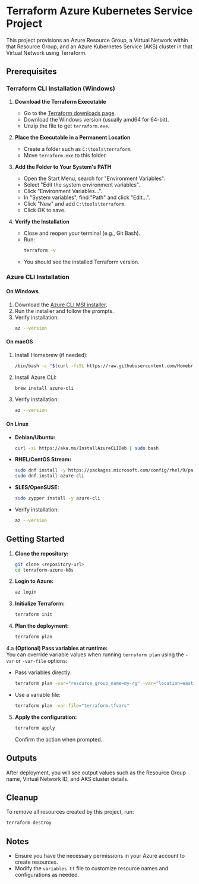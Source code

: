 # Terraform Azure Kubernetes Service Project

This project provisions an Azure Resource Group, a Virtual Network within that Resource Group, and an Azure Kubernetes Service (AKS) cluster in that Virtual Network using Terraform.

## Prerequisites

### Terraform CLI Installation (Windows)

1. **Download the Terraform Executable**
   - Go to the [Terraform downloads page](https://www.terraform.io/downloads.html).
   - Download the Windows version (usually amd64 for 64-bit).
   - Unzip the file to get `terraform.exe`.

2. **Place the Executable in a Permanent Location**
   - Create a folder such as `C:\tools\terraform`.
   - Move `terraform.exe` to this folder.

3. **Add the Folder to Your System's PATH**
   - Open the Start Menu, search for "Environment Variables".
   - Select "Edit the system environment variables".
   - Click "Environment Variables...".
   - In "System variables", find "Path" and click "Edit...".
   - Click "New" and add `C:\tools\terraform`.
   - Click OK to save.

4. **Verify the Installation**
   - Close and reopen your terminal (e.g., Git Bash).
   - Run:
     ```bash
     terraform -v
     ```
   - You should see the installed Terraform version.

### Azure CLI Installation

#### On Windows
1. Download the [Azure CLI MSI installer](https://aka.ms/installazurecliwindows).
2. Run the installer and follow the prompts.
3. Verify installation:
   ```bash
   az --version
   ```

#### On macOS
1. Install Homebrew (if needed):
   ```bash
   /bin/bash -c "$(curl -fsSL https://raw.githubusercontent.com/Homebrew/install/HEAD/install.sh)"
   ```
2. Install Azure CLI:
   ```bash
   brew install azure-cli
   ```
3. Verify installation:
   ```bash
   az --version
   ```

#### On Linux
- **Debian/Ubuntu:**
  ```bash
  curl -sL https://aka.ms/InstallAzureCLIDeb | sudo bash
  ```
- **RHEL/CentOS Stream:**
  ```bash
  sudo dnf install -y https://packages.microsoft.com/config/rhel/9/packages-microsoft-prod.rpm
  sudo dnf install azure-cli
  ```
- **SLES/OpenSUSE:**
  ```bash
  sudo zypper install -y azure-cli
  ```
- Verify installation:
  ```bash
  az --version
  ```

## Getting Started

1. **Clone the repository:**
   ```bash
   git clone <repository-url>
   cd terraform-azure-k8s
   ```

2. **Login to Azure:**
   ```bash
   az login
   ```

3. **Initialize Terraform:**
   ```bash
   terraform init
   ```

4. **Plan the deployment:**
   ```bash
   terraform plan
   ```

4.a **(Optional) Pass variables at runtime:**  
   You can override variable values when running `terraform plan` using the `-var` or `-var-file` options:
   - Pass variables directly:
     ```bash
     terraform plan -var="resource_group_name=my-rg" -var="location=eastus"
     ```
   - Use a variable file:
     ```bash
     terraform plan -var-file="terraform.tfvars"
     ```


5. **Apply the configuration:**
   ```bash
   terraform apply
   ```
   Confirm the action when prompted.

## Outputs

After deployment, you will see output values such as the Resource Group name, Virtual Network ID, and AKS cluster details.

## Cleanup

To remove all resources created by this project, run:
```bash
terraform destroy
```

## Notes

- Ensure you have the necessary permissions in your Azure account to create resources.
- Modify the `variables.tf` file to customize resource names and configurations as needed.